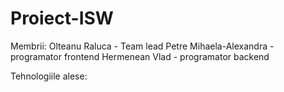 # Proiect-ISW
Membrii: Olteanu Raluca - Team lead
         Petre Mihaela-Alexandra - programator frontend
         Hermenean Vlad - programator backend

Tehnologiile alese: 
         
